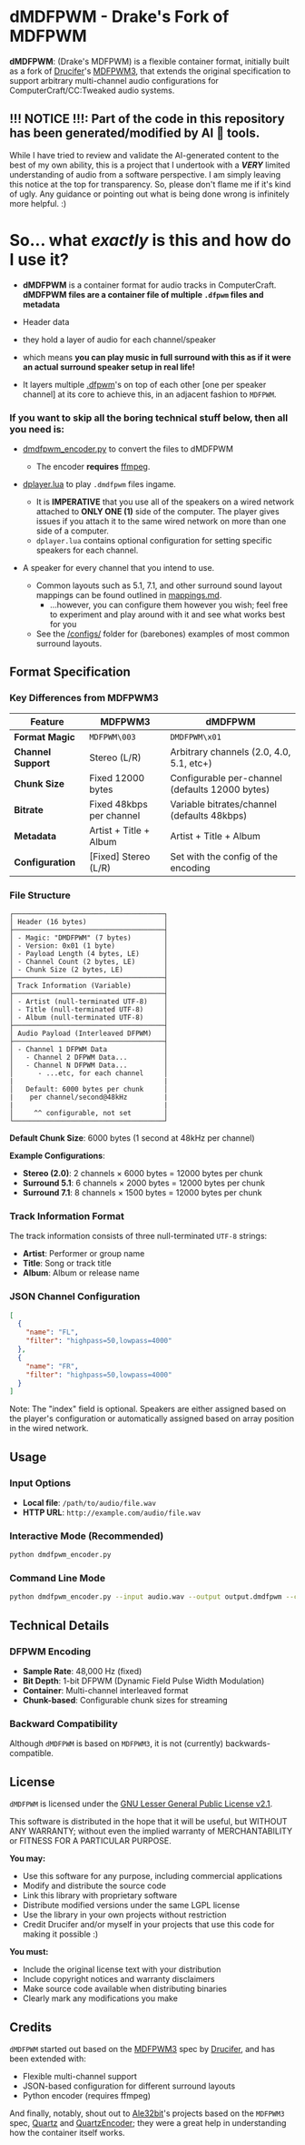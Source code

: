 # dMDFPWM - Drake's Fork of MDFPWM

**dMDFPWM**: (Drake's MDFPWM) is a flexible container format, initially built as a fork of [Drucifer](https://github.com/drucifer-sc)'s [MDFPWM3](https://github.com/drucifer-sc/MDFPWM3), that extends the original specification to support arbitrary multi-channel audio configurations for ComputerCraft/CC:Tweaked audio systems.

## **!!! NOTICE !!!**: **Part of the code in this repository has been generated/modified by AI 🤖 tools.**

 While I have tried to review and validate the AI-generated content to the best of my own ability, this is a project that I undertook with a ***VERY*** limited understanding of audio from a software perspective. I am simply leaving this notice at the top for transparency. 
 So, please don't flame me if it's kind of ugly. Any guidance or pointing out what is being done wrong is infinitely more helpful.
 :)


# So... what *exactly* is this and how do I use it?
- **dMDFPWM** is a container format for audio tracks in ComputerCraft. **dMDFPWM files are a container file of multiple `.dfpwm` files and metadata** 
- Header data
- they hold a layer of audio for each channel/speaker 
- which means **you can play music in full surround with this as if it were an actual surround speaker setup in real life!**

- It layers multiple [.dfpwm](https://tweaked.cc/library/cc.audio.dfpwm.html)'s on top of each other [one per speaker channel] at its core to achieve this, in an adjacent fashion to `MDFPWM`.

### If you want to skip all the boring technical stuff below, then all you need is: 

- [dmdfpwm_encoder.py](https://github.com/drake-dot-o/dMDFPWM/blob/main/dmdfpwm_encoder.py) to convert the files to dMDFPWM
  - The encoder **requires** [ffmpeg](https://www.ffmpeg.org).

- [dplayer.lua](https://github.com/drake-dot-o/dMDFPWM/blob/main/cc/dplayer.lua) to play `.dmdfpwm` files ingame. 
  - It is **IMPERATIVE** that you use all of the speakers  on a wired network attached to **ONLY ONE (1)** side of the computer. The player gives issues if you attach it to the same wired network on more than one side of a computer.
  - `dplayer.lua` contains optional configuration for setting specific speakers for each channel.

- A speaker for every channel that you intend to use. 
  - Common layouts such as 5.1, 7.1, and other surround sound layout mappings can be found outlined in [mappings.md](https://github.com/drake-dot-o/dMDFPWM/blob/main/mappings.md). 
    - ...however, you can configure them however you wish; feel free to experiment and play around with it and see what works best for you
  - See the [/configs/](https://github.com/drake-dot-o/dMDFPWM/tree/main/configs) folder for (barebones) examples of most common surround layouts.


## Format Specification

### Key Differences from MDFPWM3

| Feature | MDFPWM3 | dMDFPWM |
|---------|---------|---------|
| **Format Magic** | `MDFPWM\003` | `DMDFPWM\x01` |
| **Channel Support** | Stereo (L/R) | Arbitrary channels (2.0, 4.0, 5.1, etc+) |
| **Chunk Size** | Fixed 12000 bytes | Configurable per-channel (defaults 12000 bytes) |
| **Bitrate** | Fixed 48kbps per channel | Variable bitrates/channel (defaults 48kbps) |
| **Metadata** | Artist + Title + Album | Artist + Title + Album |
| **Configuration** | [Fixed] Stereo (L/R) | Set with the config of the encoding |

### File Structure

```
┌─────────────────────────────────────┐
│ Header (16 bytes)                   │
├─────────────────────────────────────┤
│ - Magic: "DMDFPWM" (7 bytes)        │
│ - Version: 0x01 (1 byte)            │
│ - Payload Length (4 bytes, LE)      │
│ - Channel Count (2 bytes, LE)       │
│ - Chunk Size (2 bytes, LE)          │
├─────────────────────────────────────┤
│ Track Information (Variable)        │
├─────────────────────────────────────┤
│ - Artist (null-terminated UTF-8)    │
│ - Title (null-terminated UTF-8)     │
│ - Album (null-terminated UTF-8)     │
├─────────────────────────────────────┤
│ Audio Payload (Interleaved DFPWM)   │
├─────────────────────────────────────┤
│ - Channel 1 DFPWM Data              │
│   - Channel 2 DFPWM Data...         │
│   - Channel N DFPWM Data...         │
│      - ...etc, for each channel     │
|                                     |
│   Default: 6000 bytes per chunk     │
|    per channel/second@48kHz         |
|                                     |
│     ^^ configurable, not set        │
└─────────────────────────────────────┘
```

**Default Chunk Size**: 6000 bytes (1 second at 48kHz per channel)

**Example Configurations**:
- **Stereo (2.0)**: 2 channels × 6000 bytes = 12000 bytes per chunk
- **Surround 5.1**: 6 channels × 2000 bytes = 12000 bytes per chunk
- **Surround 7.1**: 8 channels × 1500 bytes = 12000 bytes per chunk

### Track Information Format

The track information consists of three null-terminated `UTF-8` strings:
- **Artist**: Performer or group name
- **Title**: Song or track title
- **Album**: Album or release name

### JSON Channel Configuration

```json
[
  {
    "name": "FL",
    "filter": "highpass=50,lowpass=4000"
  },
  {
    "name": "FR",
    "filter": "highpass=50,lowpass=4000"
  }
]
```

Note: The "index" field is optional. Speakers are either assigned based on the player's configuration or automatically assigned based on array position in the wired network.

## Usage

### Input Options
- **Local file**: `/path/to/audio/file.wav`
- **HTTP URL**: `http://example.com/audio/file.wav`

### Interactive Mode (Recommended)
```bash
python dmdfpwm_encoder.py
```

### Command Line Mode
```bash
python dmdfpwm_encoder.py --input audio.wav --output output.dmdfpwm --config configs/surround_7.1.json
```

## Technical Details

### DFPWM Encoding
- **Sample Rate**: 48,000 Hz (fixed)
- **Bit Depth**: 1-bit DFPWM (Dynamic Field Pulse Width Modulation)
- **Container**: Multi-channel interleaved format
- **Chunk-based**: Configurable chunk sizes for streaming

### Backward Compatibility
Although `dMDFPWM` is based on `MDFPWM3`, it is not (currently) backwards-compatible.

## License

`dMDFPWM` is licensed under the [GNU Lesser General Public License v2.1](https://www.gnu.org/licenses/old-licenses/lgpl-2.1.en.html).

This software is distributed in the hope that it will be useful, but WITHOUT ANY WARRANTY; without even the implied warranty of MERCHANTABILITY or FITNESS FOR A PARTICULAR PURPOSE.

**You may:**
- Use this software for any purpose, including commercial applications
- Modify and distribute the source code
- Link this library with proprietary software
- Distribute modified versions under the same LGPL license
- Use the library in your own projects without restriction
- Credit Drucifer and/or myself in your projects that use this code for making it possible :)

**You must:**
- Include the original license text with your distribution
- Include copyright notices and warranty disclaimers
- Make source code available when distributing binaries
- Clearly mark any modifications you make

## Credits

`dMDFPWM` started out based on the [MDFPWM3](https://github.com/drucifer-sc/MDFPWM3) spec by [Drucifer](https://github.com/drucifer-sc), and has been extended with:
- Flexible multi-channel support
- JSON-based configuration for different surround layouts
- Python encoder (requires ffmpeg)

And finally, notably, shout out to [Ale32bit](https://github.com/Ale32bit)'s projects based on the `MDFPWM3` spec, [Quartz](https://github.com/Ale32bit/Quartz) and [QuartzEncoder](https://github.com/Ale32bit/QuartzEncoder/); they were a great help in understanding how the container itself works.
